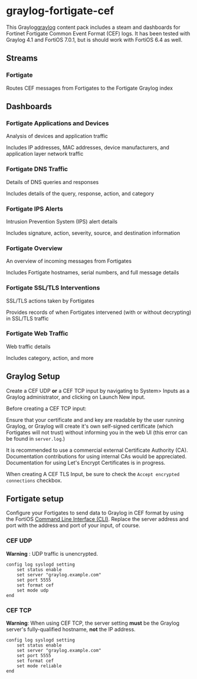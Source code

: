 # graylog-fortigate-cef

This Graylog[graylog] content pack includes a steam and dashboards for Fortinet Fortigate Common Event Format (CEF) logs. It has been tested with Graylog 4.1 and FortiOS 7.0.1, but is should work with FortiOS 6.4 as well.

## Streams

### Fortigate

Routes CEF messages from Fortigates to the Fortigate Graylog index

## Dashboards

### Fortigate Applications and Devices

Analysis of devices and application traffic

Includes IP addresses, MAC addresses, device manufacturers, and application layer network traffic

### Fortigate DNS Traffic

Details of DNS queries and responses

Includes details of the query, response, action, and category

### Fortigate IPS Alerts

Intrusion Prevention System (IPS) alert details

Includes signature, action, severity, source, and destination information

### Fortigate Overview

An overview of incoming messages from Fortigates

Includes Fortigate hostnames, serial numbers, and full message details

### Fortigate SSL/TLS Interventions

SSL/TLS actions taken by Fortigates

Provides records of when Fortigates intervened (with or without decrypting) in SSL/TLS traffic

### Fortigate Web Traffic

Web traffic details

Includes category, action, and more

## Graylog Setup

Create a CEF UDP **or** a CEF TCP input by navigating to System> Inputs as a Graylog administrator, and clicking on Launch New input.

Before creating a CEF TCP input:

Ensure that your certificate and and key are readable by the user running Graylog, or Graylog will create it's own self-signed certificate (which Fortigates will not trust) without informing you in the web UI (this error can be found in `server.log`.)

It is recommended to use a commercial external Certificate Authority (CA). Documentation contributions for using internal CAs would be appreciated. Documentation for using Let's Encrypt Certificates is in progress.

When creating A CEF TLS Input, be sure to check the `Accept encrypted connections` checkbox.

## Fortigate setup

Configure your Fortigates to send data to Graylog in CEF format by using the FortiOS [Command Line Interface (CLI)][CLI]. Replace the server address and port with the address and port of your input, of course.

### CEF UDP

**Warning** : UDP traffic is unencrypted.

```fortios
config log syslogd setting
    set status enable
    set server "graylog.example.com"
    set port 5555
    set format cef
    set mode udp
end
```

### CEF TCP

**Warning**: When using CEF TCP, the server setting **must** be the Graylog server's fully-qualified hostname, **not** the IP address.

```fortios
config log syslogd setting
    set status enable
    set server "graylog.example.com"
    set port 5555
    set format cef
    set mode reliable
end
```

[Graylog]: https://www.graylog.org/
[CLI]: https://docs.fortinet.com/document/fortigate/7.0.1/cli-reference/445620/config-log-syslogd-setting
